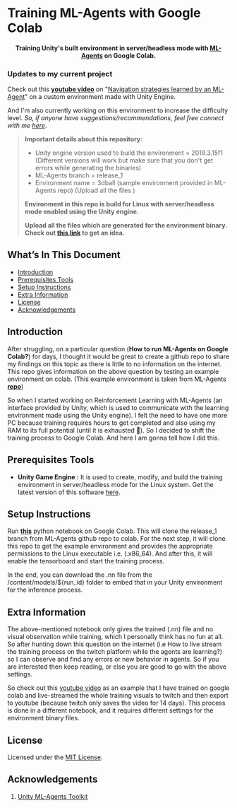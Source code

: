 # Training ML-Agents with Google Colab

<h4 align="center">
    Training Unity's built environment in server/headless mode with <a href="https://github.com/Unity-Technologies/ml-agents">ML-Agents</a> on Google Colab.
</h4>


### Updates to my current project
Check out this [**youtube video**](https://youtu.be/4vwZNTagHsQ) on "<ins>Navigation strategies learned by an ML-Agent</ins>" on a custom environment made with Unity Engine.

And I'm also currently working on this environment to increase the difficulty level. *So, if anyone have suggestions/recommendations, feel free connect with me [here](mailto:dhyeythumar@gmail.com)*.


> **Important details about this repository:**
> - Unity engine version used to build the environment = 2019.3.15f1 (Different versions will work but make sure that you don't get errors while generating the binaries)
> - ML-Agents branch = release_1
> - Environment name = 3dball (sample environment provided in ML-Agents repo) (Upload all the files )
>
> **Environment in this repo is build for Linux with server/headless mode enabled using the Unity engine.**
>
> **Upload all the files which are generated for the environment binary. Check out [this link](./headless_build/3DBall_example) to get an idea.**

## What’s In This Document
- [Introduction](#introduction)
- [Prerequisites Tools](#prerequisites-tools)
- [Setup Instructions](#setup-instructions)
- [Extra Information](#extra-information)
- [License](#license)
- [Acknowledgements](#acknowledgements)

## Introduction

After struggling, on a particular question (**How to run ML-Agents on Google Colab?**) for days, I thought it would be great to create a github repo to share my findings on this topic as there is little to no information on the internet. This repo gives information on the above question by testing an example environment on colab. (This example environment is taken from ML-Agents [**repo**](https://github.com/Unity-Technologies/ml-agents))

So when I started working on Reinforcement Learning with ML-Agents (an interface provided by Unity, which is used to communicate with the learning environment made using the Unity engine). I felt the need to have one more PC because training requires hours to get completed and also using my RAM to its full potential (until it is exhausted 🙁). So I decided to shift the training process to Google Colab. And here I am gonna tell how I did this.

## Prerequisites Tools

- **Unity Game Engine :**
It is used to create, modify, and build the training environment in server/headless mode for the Linux system. Get the latest version of this software [here](https://unity3d.com/get-unity/download/archive).


## Setup Instructions

Run [**this**](./ML_Agents-with-Colab.ipynb) python notebook on Google Colab. This will clone the release_1 branch from ML-Agents github repo to colab. For the next step, it will clone this repo to get the example environment and provides the appropriate permissions to the Linux executable i.e. (.x86_64). And after this, it will enable the tensorboard and start the training process.

In the end, you can download the .nn file from the /content/models/${run_id} folder to embed that in your Unity environment for the inference process.


## Extra Information

The above-mentioned notebook only gives the trained (.nn) file and no visual observation while training, which I personally think has no fun at all. So after hunting down this question on the internet (i.e How to live stream the training process on the twitch platform while the agents are learning?) so I can observe and find any errors or new behavior in agents. So if you are interested then keep reading, or else you are good to go with the above settings.

So check out this [youtube video](https://youtu.be/dLMkE8R5nTA) as an example that I have trained on google colab and live-streamed the whole training visuals to twitch and then export to youtube (because twitch only saves the video for 14 days). This process is done in a different notebook, and it requires different settings for the environment binary files.


## License
Licensed under the [MIT License](./LICENSE).


## Acknowledgements
1. [Unity ML-Agents Toolkit](https://github.com/Unity-Technologies/ml-agents/tree/release_1_branch)
